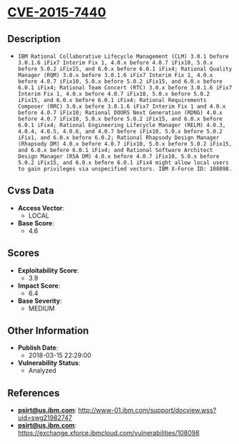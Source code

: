 
# [CVE-2015-7440](https://cve.mitre.org/cgi-bin/cvename.cgi?name=CVE-2015-7440)

## Description

- `IBM Rational Collaborative Lifecycle Management (CLM) 3.0.1 before 3.0.1.6 iFix7 Interim Fix 1, 4.0.x before 4.0.7 iFix10, 5.0.x before 5.0.2 iFix15, and 6.0.x before 6.0.1 iFix4; Rational Quality Manager (RQM) 3.0.x before 3.0.1.6 iFix7 Interim Fix 1, 4.0.x before 4.0.7 iFix10, 5.0.x before 5.0.2 iFix15, and 6.0.x before 6.0.1 iFix4; Rational Team Concert (RTC) 3.0.x before 3.0.1.6 iFix7 Interim Fix 1, 4.0.x before 4.0.7 iFix10, 5.0.x before 5.0.2 iFix15, and 6.0.x before 6.0.1 iFix4; Rational Requirements Composer (RRC) 3.0.x before 3.0.1.6 iFix7 Interim Fix 1 and 4.0.x before 4.0.7 iFix10; Rational DOORS Next Generation (RDNG) 4.0.x before 4.0.7 iFix10, 5.0.x before 5.0.2 iFix15, and 6.0.x before 6.0.1 iFix4; Rational Engineering Lifecycle Manager (RELM) 4.0.3, 4.0.4, 4.0.5, 4.0.6, and 4.0.7 before iFix10, 5.0.x before 5.0.2 iFix1, and 6.0.x before 6.0.2; Rational Rhapsody Design Manager (Rhapsody DM) 4.0.x before 4.0.7 iFix10, 5.0.x before 5.0.2 iFix15, and 6.0.x before 6.0.1 iFix4; and Rational Software Architect Design Manager (RSA DM) 4.0.x before 4.0.7 iFix10, 5.0.x before 5.0.2 iFix15, and 6.0.x before 6.0.1 iFix4 might allow local users to gain privileges via unspecified vectors. IBM X-Force ID: 108098.`

## Cvss Data

- **Access Vector**:
  - LOCAL
- **Base Score**:
  - 4.6

## Scores

- **Exploitability Score**:
  - 3.9
- **Impact Score**:
  - 6.4
- **Base Severity**:
  - MEDIUM

## Other Information

- **Publish Date**:
  - 2018-03-15 22:29:00
- **Vulnerability Status**:
  - Analyzed

## References

- **psirt@us.ibm.com**: http://www-01.ibm.com/support/docview.wss?uid=swg21982747
- **psirt@us.ibm.com**: https://exchange.xforce.ibmcloud.com/vulnerabilities/108098
